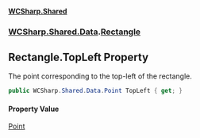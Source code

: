 #### [WCSharp.Shared](README.md 'README')
### [WCSharp.Shared.Data](WCSharp.Shared.Data.md 'WCSharp.Shared.Data').[Rectangle](WCSharp.Shared.Data.Rectangle.md 'WCSharp.Shared.Data.Rectangle')

## Rectangle.TopLeft Property

The point corresponding to the top-left of the rectangle.

```csharp
public WCSharp.Shared.Data.Point TopLeft { get; }
```

#### Property Value
[Point](WCSharp.Shared.Data.Point.md 'WCSharp.Shared.Data.Point')